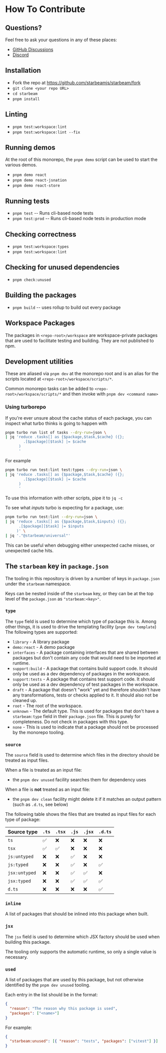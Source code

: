 # How To Contribute

## Questions?

Feel free to ask your questions in any of these places:

- [GitHub Discussions](https://github.com/starbeamjs/starbeam/discussions)
- [Discord](https://discord.gg/HXq3PMmj8A)

## Installation

- Fork the repo at https://github.com/starbeamjs/starbeam/fork
- `git clone <your repo URL>`
- `cd starbeam`
- `pnpm install`

## Linting

- `pnpm test:workspace:lint`
- `pnpm test:workspace:lint --fix`

## Running demos

At the root of this monorepo, the `pnpm demo` script can be used to start the various demos.

- `pnpm demo react`
- `pnpm demo react-jsnation`
- `pnpm demo react-store`

## Running tests

- `pnpm test` -- Runs cli-based node tests
- `pnpm test:prod` -- Runs cli-based node tests in production mode

## Checking correctness

- `pnpm test:workspace:types`
- `pnpm test:workspace:lint`

## Checking for unused dependencies

- `pnpm check:unused`

## Building the packages

- `pnpm build` -- uses rollup to build out every package

## Workspace Packages

The packages in `<repo-root>/workspace` are workspace-private packages that are used to facilitate
testing and building. They are not published to npm.

## Development utilities

These are aliased via `pnpm dev` at the monorepo root and is an alias for the scripts located at `<repo-root>/workspace/scripts/*`.

Common monorepo tasks can be added to `<repo-root>/workspace/scripts/*` and then invoke with `pnpm dev <command name>`

### Using turborepo

If you're ever unsure about the cache status of each package, 
you can inspect what turbo thinks is going to happen with
```bash
pnpm turbo run list of tasks --dry-run=json \
| jq 'reduce .tasks[] as {$package,$task,$cache} ({};
        .[$package][$task] |= $cache
      )
      ' 
```

For example
```bash
pnpm turbo run test:lint test:types --dry-run=json \
| jq 'reduce .tasks[] as {$package,$task,$cache} ({};
        .[$package][$task] |= $cache
      )
      '
```


To use this information with other scripts, pipe it to `jq -c`

To see what _inputs_ turbo is expecting for a package, use:
```bash
pnpm turbo run test:lint --dry-run=json \
| jq 'reduce .tasks[] as {$package,$task,$inputs} ({};
      .[$package][$task] |= $inputs
     )' \
| jq '."@starbeam/universal"'
```

This can be useful when debugging either unexpected cache misses, or unexpected cache hits.

## The `starbeam` key in `package.json`

The tooling in this repository is driven by a number of keys in `package.json` under the `starbeam`
namespace.

Keys can be nested inside of the `starbeam` key, or they can be at the top level of the
`package.json` as `"starbeam:<key>"`.

### `type`

The `type` field is used to determine which type of package this is. Among other things, it is used
to drive the templating facility (`pnpm dev template`) The following types are supported:

- `library` - A library package
- `demo:react` - A demo package
- `interfaces` - A package containing interfaces that are shared between packages but don't contain
  any code that would need to be imported at runtime.
- `support:build` - A package that contains build support code. It should only be used as a dev
  dependency of packages in the workspace.
- `support:tests` - A package that contains test support code. It should only be used as a dev
  dependency of test packages in the workspace.
- `draft` - A package that doesn't "work" yet and therefore shouldn't have any transformations,
  tests or checks applied to it. It should also not be cleaned up.
- `root` - The root of the workspace.
- `unknown` - The default type. This is used for packages that don't have a `starbeam:type` field in
  their `package.json` file. This is purely for completeness. Do not check in packages with this
  type.
- `none` - This is used to indicate that a package should not be processed by the monorepo tooling.

### `source`

The `source` field is used to determine which files in the directory should be treated as input
files.

When a file is treated as an input file:

- the `pnpm dev unused` facility searches them for dependency uses

When a file is **not** treated as an input file:

- the `pnpm dev clean` facility might delete it if it matches an output pattern (such as `.d.ts`,
  see below)

The following table shows the files that are treated as input files for each type of package:

| Source type   | `.ts` | `.tsx` | `.js` | `.jsx` | `.d.ts` |
| ------------- | ----- | ------ | ----- | ------ | ------- |
| `ts`          | ✅    | ❌     | ❌    | ❌     | ❌      |
| `tsx`         | ✅    | ✅     | ❌    | ❌     | ❌      |
| `js:untyped`  | ❌    | ❌     | ✅    | ❌     | ❌      |
| `js:typed`    | ❌    | ❌     | ✅    | ❌     | ✅      |
| `jsx:untyped` | ❌    | ❌     | ✅    | ✅     | ❌      |
| `jsx:typed`   | ❌    | ❌     | ✅    | ✅     | ✅      |
| `d.ts`        | ❌    | ❌     | ❌    | ❌     | ✅      |

### `inline`

A list of packages that should be inlined into this package when built.

### `jsx`

The `jsx` field is used to determine which JSX factory should be used when building this package.

The tooling only supports the automatic runtime, so only a single value is necessary.

### `used`

A list of packages that are used by this package, but not otherwise identified by the `pnpm dev unused` tooling.

Each entry in the list should be in the format:

```json
{
  "reason": "The reason why this package is used",
  "packages": ["<name>"]
}
```

For example:

```json
{
  "starbeam:unused": [{ "reason": "tests", "packages": ["vitest"] }]
}
```
